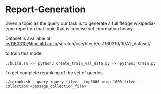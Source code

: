 # Report-Generation
Given a topic as the query our task is to generate a full fledge wikipedia-type report on that topic that is concise yet information heavy.

Dataset is available at cs1160310@hpc.iitd.ac.in/scratch/cse/btech/cs1160310/IR/A2_dataset/

to train this model

`./build.sh ->
`
`python3 create_train_val_data.py ->
`
`python3 train.py`

To get complete reranking of the set of queries

`./rerank.sh --query <query_file> --top1000 <top_1000_file> --collection <passage_collection_file>`

